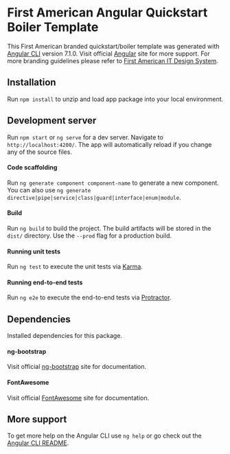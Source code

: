 # First American Angular Quickstart Boiler Template

This First American branded quickstart/boiler template was generated with [Angular CLI](https://github.com/angular/angular-cli) version 7.1.0. Visit official [Angular](https://angular.io/) site for more support. For more branding guidelines please refer to [First American IT Design System](https://firstam.invisionapp.com/dsm/fatco-corporate-it/it-design-system).

## Installation

Run `npm install` to unzip and load app package into your local environment.

## Development server

Run `npm start` or `ng serve` for a dev server. Navigate to `http://localhost:4200/`. The app will automatically reload if you change any of the source files.

#### Code scaffolding

Run `ng generate component component-name` to generate a new component. You can also use `ng generate directive|pipe|service|class|guard|interface|enum|module`.

#### Build

Run `ng build` to build the project. The build artifacts will be stored in the `dist/` directory. Use the `--prod` flag for a production build.

#### Running unit tests

Run `ng test` to execute the unit tests via [Karma](https://karma-runner.github.io).

#### Running end-to-end tests

Run `ng e2e` to execute the end-to-end tests via [Protractor](http://www.protractortest.org/).

## Dependencies

Installed dependencies for this package.

#### ng-bootstrap

Visit official [ng-bootstrap](https://ng-bootstrap.github.io/#/home) site for documentation.

#### FontAwesome

Visit official [FontAwesome](https://fontawesome.com/how-to-use/on-the-web/using-with/angular) site for documentation.

## More support
To get more help on the Angular CLI use `ng help` or go check out the [Angular CLI README](https://github.com/angular/angular-cli/blob/master/README.md).
